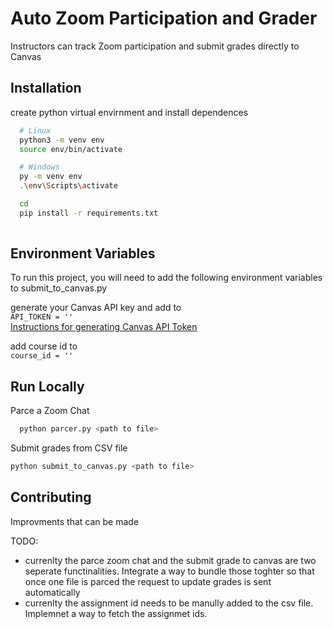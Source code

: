 
# Auto Zoom Participation and Grader

Instructors can track Zoom participation and submit grades directly to Canvas

## Installation

create python virtual envirnment and install dependences
```bash
  # Linux
  python3 -m venv env
  source env/bin/activate

  # Windows
  py -m venv env
  .\env\Scripts\activate
```
```bash
  cd 
  pip install -r requirements.txt
  
```

    
## Environment Variables

To run this project, you will need to add the following environment variables to submit_to_canvas.py

generate your Canvas API key and add to  
```API_TOKEN = ''```    
[Instructions for generating Canvas API Token](https://kb.iu.edu/d/aaja)

add course id to    
```course_id = ''```


## Run Locally

Parce a Zoom Chat

```bash
  python parcer.py <path to file>
```

Submit grades from CSV file
```bash
python submit_to_canvas.py <path to file>
```



## Contributing

Improvments that can be made

TODO:
- currenlty the parce zoom chat and the submit grade to canvas are two seperate functinalities. Integrate a way to bundle those toghter so that once one file is parced the request to update grades is sent automatically
- currenlty the assignment id needs to be manully added to the csv file. Implemnet a way to fetch the assignmet ids.


